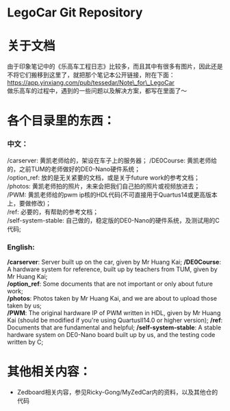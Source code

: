 LegoCar Git Repository
=======

# 关于文档
由于印象笔记中的《乐高车工程日志》比较多，而且其中有很多有图片，因此还是不将它们搬移到这里了，就把那个笔记本公开链接，附在下面：
  https://app.yinxiang.com/pub/tessedar/Note\_for\_LegoCar  
做乐高车的过程中，遇到的一些问题以及解决方案，都写在里面了～


# 各个目录里的东西：
### 中文：
/carserver: 黄凯老师给的，架设在车子上的服务器；
/DE0Course: 黄凯老师给的，之前TUM的老师做好的DE0-Nano硬件系统；  
/option\_ref: 放的是无关紧要的文档，或是关于future work的参考文档；  
/photos: 黄凯老师拍的照片，未来会把我们自己拍的照片或视频放进去；  
/PWM: 黄凯老师给的pwm ip核的HDL代码(不可直接用于Quartus14或更高版本上，要做修改)；  
/ref: 必要的，有帮助的参考文档；  
/self-system-stable: 自己做的，稳定版的DE0-Nano的硬件系统，及测试用的C代码;  

### English:
**/carserver**: Server built up on the car, given by Mr Huang Kai;
**/DE0Course**: A hardware system for reference, built up by teachers from TUM, given by Mr Huang Kai;  
**/option\_ref**: Some documents that are not important or only about future work;  
**/photos**: Photos taken by Mr Huang Kai, and we are about to upload those taken by us;  
**/PWM**: The original hardware IP of PWM written in HDL, given by Mr Huang Kai (should be modified if you're using QuartusII14.0 or higher version);
**/ref**: Documents that are fundamental and helpful;
**/self-system-stable**: A stable hardware system on DE0-Nano board built up by us, and the testing code written by C;



# 其他相关内容：
- Zedboard相关内容，参见Ricky-Gong/MyZedCar内的资料，以及其他仓的代码

